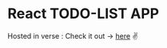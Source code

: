 # React TODO-LIST APP
Hosted in verse :
Check it out -> [here](https://react-todo-app-six-bice.vercel.app/) ✌️

